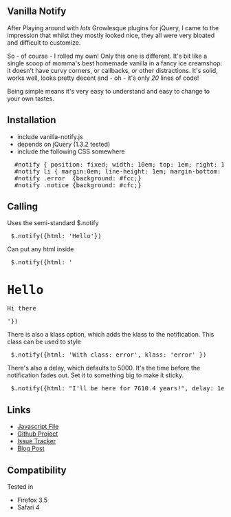 Vanilla Notify 
--------------

After Playing around with _lots_ Growlesque plugins for jQuery, I came to the impression that whilst they mostly looked nice, they all were very bloated and difficult to customize.

So - of course - I rolled my own! Only this one is different. It's bit like a single scoop of momma's best homemade vanilla in a fancy ice creamshop: it doesn't have curvy corners, or callbacks, or other distractions. It's solid, works well, looks pretty decent and - oh - it's only _20_ lines of code!

Being simple means it's very easy to understand and easy to change to your own tastes.

Installation
---

* include vanilla-notify.js
* depends on jQuery (1.3.2 tested)
* include the following CSS somewhere

<pre>
  #notify { position: fixed; width: 10em; top: 1em; right: 1em; color: black; }
  #notify li { margin:0em; line-height: 1em; margin-bottom: 1em; list-style: none; padding: 0.5em; background: #ddd; opacity: 0.85;}
  #notify .error  {background: #fcc;}
  #notify .notice {background: #cfc;}  
</pre>

Calling
---

Uses the semi-standard $.notify

<pre> $.notify({html: 'Hello'}) </pre>

Can put any html inside

<pre> $.notify({html: '<h1>Hello</h1><p><img='myicon.icon' />Hi there </p>'}) </pre>

There is also a klass option, which adds the klass to the notification. This class can be used to style

<pre> $.notify({html: 'With class: error', klass: 'error' }) </pre>

There's also a delay, which defaults to 5000. It's the time before the notification fades out. Set it to something big to make it sticky.

<pre> $.notify({html: "I'll be here for 7610.4 years!", delay: 1e10 }) </pre>



Links
----


* [Javascript File](http://github.com/weepy/vanilla-notify/raw/master/vanilla-notify.js)
* [Github Project](http://github.com/weepy/vanilla-notify)
* [Issue Tracker](http://github.com/weepy/vanilla-notify/issues)
* [Blog Post](http://blog.parkerfox.co.uk/2009/10/07/jquery-sprite-factory/)

Compatibility
----

Tested in

* Firefox 3.5
* Safari 4


